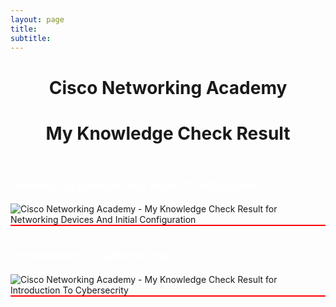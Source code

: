 ```yaml
---
layout: page
title:
subtitle:
---
```


<h1 style="text-align: Center;">Cisco Networking Academy</h1>
<h1 style="text-align: Center;">My Knowledge Check Result</h1>
<br>
<br>
<span>
<p dir="ltr" style="line-height:1.38;margin-top:0pt;margin-bottom:0pt;text-align:left"><span style="font-size:14pt;font-family:Arial;color:#FFFFFF;background-color:transparent;font-weight:700;font-style:normal;font-variant:normal;text-decoration:none;vertical-align:baseline;white-space:pre;white-space:pre-wrap">Networking Devices And Initial Configuration</span></p>
<br>
  <img src="{{ 'assets/img/CiscoNetworkingAcademyMyKnowledgeCheckResultforNetworkingDevicesAndInitialConfiguration.png' | relative_url }}" alt="Cisco Networking Academy - My Knowledge Check Result for Networking Devices And Initial Configuration" />
<br>
<span style="display:block; background-color:red; width:100%; height:2px;"></span>
<br>
<br>
<span>
<p dir="ltr" style="line-height:1.38;margin-top:0pt;margin-bottom:0pt;text-align:left"><span style="font-size:14pt;font-family:Arial;color:#FFFFFF;background-color:transparent;font-weight:700;font-style:normal;font-variant:normal;text-decoration:none;vertical-align:baseline;white-space:pre;white-space:pre-wrap">Introduction To Cybersecrity</span></p>
<br>
  <img src="{{ 'assets/img/CiscoNetworkingAcademyMyKnowledgeCheckResultsForIntroductionToCybersecrity.png' | relative_url }}" alt="Cisco Networking Academy - My Knowledge Check Result for Introduction To Cybersecrity" />
<br>
<span style="display:block; background-color:red; width:100%; height:2px;"></span>
<br>
